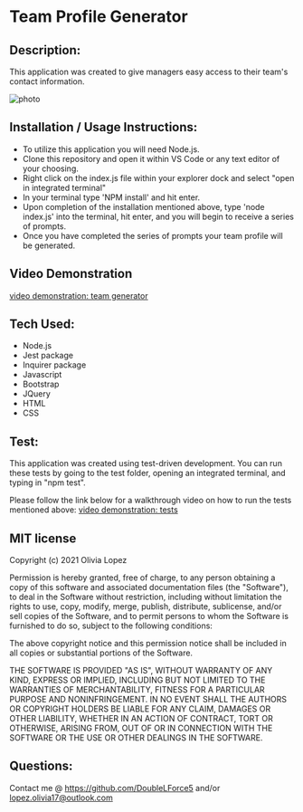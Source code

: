 # Team Profile Generator

## Description:
This application was created to give managers easy access to their team's contact information. 

![photo](https://user-images.githubusercontent.com/73543476/115155121-10805c00-a044-11eb-8aa9-b7b947f35a02.png)

## Installation / Usage Instructions: 
- To utilize this application you will need Node.js.
- Clone this repository and open it within VS Code or any text editor of your choosing.
- Right click on the index.js file within your explorer dock and select "open in integrated terminal"
- In your terminal type 'NPM install' and hit enter. 
- Upon completion of the installation mentioned above, type 'node index.js' into the terminal, hit enter, and you will begin to receive a series of prompts.
- Once you have completed the series of prompts your team profile will be generated. 

## Video Demonstration
[video demonstration: team generator](https://drive.google.com/file/d/1O6y_aA1GweuCqUyoXoBVBorA0xQqcenc/view?usp=sharing)

## Tech Used: 
- Node.js 
- Jest package 
- Inquirer package
- Javascript 
- Bootstrap 
- JQuery
- HTML
- CSS

## Test: 
This application was created using test-driven development. 
You can run these tests by going to the test folder, opening an integrated terminal, and typing in "npm test".

Please follow the link below for a walkthrough video on how to run the tests mentioned above:
[video demonstration: tests](https://drive.google.com/file/d/1AumI8UkVSQB6STRFUWjcshG6T5C6u3Js/view?usp=sharing)

## MIT license
Copyright (c) 2021 Olivia Lopez

Permission is hereby granted, free of charge, to any person obtaining a copy
of this software and associated documentation files (the "Software"), to deal
in the Software without restriction, including without limitation the rights
to use, copy, modify, merge, publish, distribute, sublicense, and/or sell
copies of the Software, and to permit persons to whom the Software is
furnished to do so, subject to the following conditions:

The above copyright notice and this permission notice shall be included in all
copies or substantial portions of the Software.

THE SOFTWARE IS PROVIDED "AS IS", WITHOUT WARRANTY OF ANY KIND, EXPRESS OR
IMPLIED, INCLUDING BUT NOT LIMITED TO THE WARRANTIES OF MERCHANTABILITY,
FITNESS FOR A PARTICULAR PURPOSE AND NONINFRINGEMENT. IN NO EVENT SHALL THE
AUTHORS OR COPYRIGHT HOLDERS BE LIABLE FOR ANY CLAIM, DAMAGES OR OTHER
LIABILITY, WHETHER IN AN ACTION OF CONTRACT, TORT OR OTHERWISE, ARISING FROM,
OUT OF OR IN CONNECTION WITH THE SOFTWARE OR THE USE OR OTHER DEALINGS IN THE
SOFTWARE.

## Questions:
Contact me @ https://github.com/DoubleLForce5 and/or lopez.olivia17@outlook.com 
